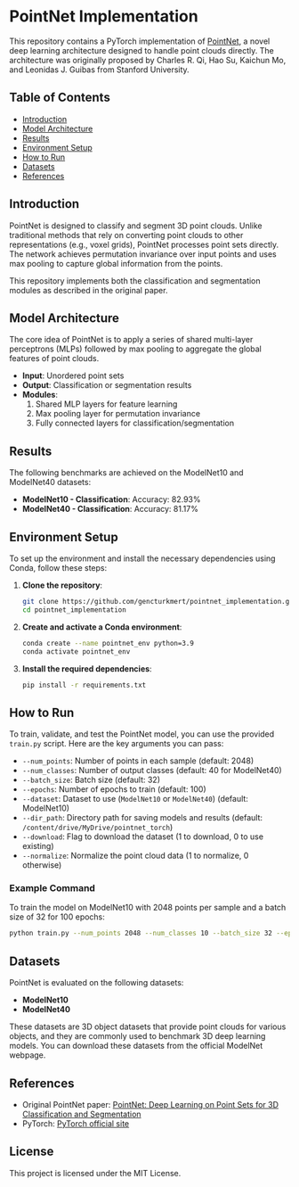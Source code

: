 
# PointNet Implementation

This repository contains a PyTorch implementation of [PointNet](https://arxiv.org/abs/1612.00593), a novel deep learning architecture designed to handle point clouds directly. The architecture was originally proposed by Charles R. Qi, Hao Su, Kaichun Mo, and Leonidas J. Guibas from Stanford University.

## Table of Contents
- [Introduction](#introduction)
- [Model Architecture](#model-architecture)
- [Results](#results)
- [Environment Setup](#environment-setup)
- [How to Run](#how-to-run)
- [Datasets](#datasets)
- [References](#references)

## Introduction

PointNet is designed to classify and segment 3D point clouds. Unlike traditional methods that rely on converting point clouds to other representations (e.g., voxel grids), PointNet processes point sets directly. The network achieves permutation invariance over input points and uses max pooling to capture global information from the points.

This repository implements both the classification and segmentation modules as described in the original paper.

## Model Architecture

The core idea of PointNet is to apply a series of shared multi-layer perceptrons (MLPs) followed by max pooling to aggregate the global features of point clouds.

- **Input**: Unordered point sets
- **Output**: Classification or segmentation results
- **Modules**:
  1. Shared MLP layers for feature learning
  2. Max pooling layer for permutation invariance
  3. Fully connected layers for classification/segmentation

## Results

The following benchmarks are achieved on the ModelNet10 and ModelNet40 datasets:

- **ModelNet10 - Classification**: Accuracy: 82.93%
- **ModelNet40 - Classification**: Accuracy: 81.17%

## Environment Setup

To set up the environment and install the necessary dependencies using Conda, follow these steps:

1. **Clone the repository**:

    ```bash
    git clone https://github.com/gencturkmert/pointnet_implementation.git
    cd pointnet_implementation
    ```

2. **Create and activate a Conda environment**:

    ```bash
    conda create --name pointnet_env python=3.9
    conda activate pointnet_env
    ```

3. **Install the required dependencies**:

    ```bash
    pip install -r requirements.txt
    ```

## How to Run

To train, validate, and test the PointNet model, you can use the provided `train.py` script. Here are the key arguments you can pass:

- `--num_points`: Number of points in each sample (default: 2048)
- `--num_classes`: Number of output classes (default: 40 for ModelNet40)
- `--batch_size`: Batch size (default: 32)
- `--epochs`: Number of epochs to train (default: 100)
- `--dataset`: Dataset to use (`ModelNet10` or `ModelNet40`) (default: ModelNet10)
- `--dir_path`: Directory path for saving models and results (default: `/content/drive/MyDrive/pointnet_torch`)
- `--download`: Flag to download the dataset (1 to download, 0 to use existing)
- `--normalize`: Normalize the point cloud data (1 to normalize, 0 otherwise)

### Example Command

To train the model on ModelNet10 with 2048 points per sample and a batch size of 32 for 100 epochs:

```bash
python train.py --num_points 2048 --num_classes 10 --batch_size 32 --epochs 100 --dataset ModelNet10 --dir_path ./results --download 1 --normalize 1
```

## Datasets

PointNet is evaluated on the following datasets:

- **ModelNet10**
- **ModelNet40**

These datasets are 3D object datasets that provide point clouds for various objects, and they are commonly used to benchmark 3D deep learning models. You can download these datasets from the official ModelNet webpage.

## References

- Original PointNet paper: [PointNet: Deep Learning on Point Sets for 3D Classification and Segmentation](https://arxiv.org/abs/1612.00593)
- PyTorch: [PyTorch official site](https://pytorch.org/)

## License

This project is licensed under the MIT License.
